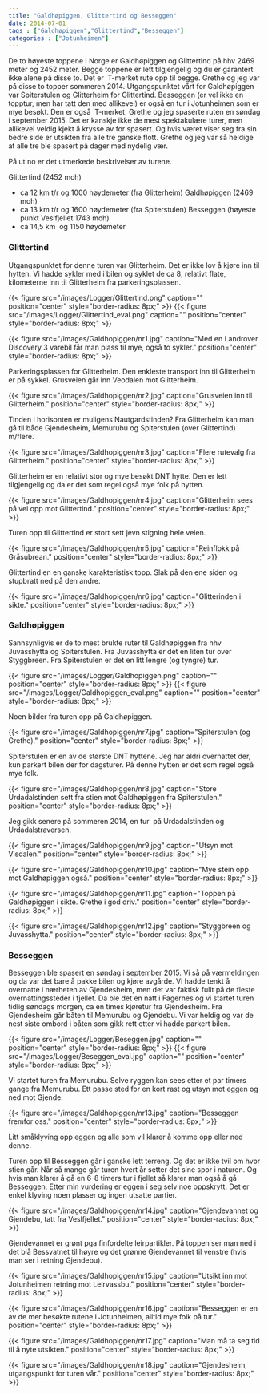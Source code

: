 ```yaml
---
title: "Galdhøpiggen, Glittertind og Besseggen"
date: 2014-07-01
tags : ["Galdhøpiggen","Glittertind","Besseggen"]
categories : ["Jotunheimen"]
---
```

De to høyeste toppene i Norge er Galdhøpiggen og Glittertind på hhv 2469 meter og 2452 meter. Begge toppene er lett tilgjengelig og du er garantert ikke alene på disse to. Det er  T-merket rute opp til begge.  Grethe og jeg var på disse to topper sommeren 2014. Utgangspunktet vårt for Galdhøpiggen var Spiterstulen og Glitterheim for Glittertind.  Besseggen (er vel ikke en topptur, men har tatt den med allikevel) er også en tur i Jotunheimen som er mye besøkt. Den er også  T-merket.  Grethe og jeg spaserte ruten en søndag i september 2015. Det er kanskje ikke de mest spektakulære turer, men allikevel veldig kjekt å krysse av for spasert. Og hvis været viser seg fra sin bedre side er utsikten fra alle tre ganske flott. Grethe og jeg var så heldige at alle tre ble spasert på dager med nydelig vær.

På ut.no er det utmerkede beskrivelser av turene.

Glittertind (2452 moh)
- ca 12 km t/r og 1000 høydemeter (fra Glitterheim)
Galdhøpiggen (2469 moh)
- ca 13 km t/r og 1600 høydemeter (fra Spiterstulen)
Besseggen (høyeste punkt Veslfjellet 1743 moh)
- ca 14,5 km  og 1150 høydemeter

### Glittertind

Utgangspunktet for denne turen var Glitterheim. Det er ikke lov å kjøre inn til hytten. Vi hadde sykler med i bilen og syklet de ca 8, relativt flate, kilometerne inn til Glitterheim fra parkeringsplassen.

{{< figure src="/images/Logger/Glittertind.png" caption="" position="center" style="border-radius: 8px;" >}}
{{< figure src="/images/Logger/Glittertind_eval.png" caption="" position="center" style="border-radius: 8px;" >}}

{{< figure src="/images/Galdhopiggen/nr1.jpg" caption="Med en Landrover Discovery 3 varebil får man plass til mye, også to sykler." position="center" style="border-radius: 8px;" >}}

Parkeringsplassen for Glitterheim. Den enkleste transport inn til Glitterheim er på sykkel. Grusveien går inn Veodalen mot Glitterheim.

{{< figure src="/images/Galdhopiggen/nr2.jpg" caption="Grusveien inn til Glitterheim." position="center" style="border-radius: 8px;" >}}

Tinden i horisonten er muligens Nautgardstinden? Fra Glitterheim kan man gå til både Gjendesheim, Memurubu og Spiterstulen (over Glittertind) m/flere.

{{< figure src="/images/Galdhopiggen/nr3.jpg" caption="Flere rutevalg fra Glitterheim." position="center" style="border-radius: 8px;" >}}

Glitterheim er en relativt stor og mye besøkt DNT hytte. Den er lett tilgjengelig og da er det som regel også mye folk på hytten.

{{< figure src="/images/Galdhopiggen/nr4.jpg" caption="Glitterheim sees på vei opp mot Glittertind." position="center" style="border-radius: 8px;" >}}

Turen opp til Glittertind er stort sett jevn stigning hele veien.

{{< figure src="/images/Galdhopiggen/nr5.jpg" caption="Reinflokk på Gråsubrean." position="center" style="border-radius: 8px;" >}}

Glittertind en en ganske karakteristisk topp.  Slak på den ene siden og stupbratt ned på den andre.

{{< figure src="/images/Galdhopiggen/nr6.jpg" caption="Glitterinden i sikte." position="center" style="border-radius: 8px;" >}}

### Galdhøpiggen

Sannsynligvis er de to mest brukte ruter til Galdhøpiggen fra hhv Juvasshytta og Spiterstulen. Fra Juvasshytta er det en liten tur over Styggbreen. Fra Spiterstulen er det en litt lengre (og tyngre) tur.

{{< figure src="/images/Logger/Galdhopiggen.png" caption="" position="center" style="border-radius: 8px;" >}}
{{< figure src="/images/Logger/Galdhopiggen_eval.png" caption="" position="center" style="border-radius: 8px;" >}}

Noen bilder fra turen opp på Galdhøpiggen.

{{< figure src="/images/Galdhopiggen/nr7.jpg" caption="Spiterstulen (og Grethe)." position="center" style="border-radius: 8px;" >}}

Spiterstulen er en av de største DNT hyttene.  Jeg har aldri overnattet der, kun parkert bilen der for dagsturer. På denne hytten er det som regel også mye folk.

{{< figure src="/images/Galdhopiggen/nr8.jpg" caption="Store Urdadalstinden sett fra stien mot Galdhøpiggen fra Spiterstulen." position="center" style="border-radius: 8px;" >}}

Jeg gikk senere på sommeren 2014, en tur  på Urdadalstinden og Urdadalstraversen.

{{< figure src="/images/Galdhopiggen/nr9.jpg" caption="Utsyn mot Visdalen." position="center" style="border-radius: 8px;" >}}

{{< figure src="/images/Galdhopiggen/nr10.jpg" caption="Mye stein opp mot Galdhøpiggen også." position="center" style="border-radius: 8px;" >}}

{{< figure src="/images/Galdhopiggen/nr11.jpg" caption="Toppen på Galdhøpiggen i sikte. Grethe i god driv." position="center" style="border-radius: 8px;" >}}

{{< figure src="/images/Galdhopiggen/nr12.jpg" caption="Styggbreen og Juvasshytta." position="center" style="border-radius: 8px;" >}}

### Besseggen

Besseggen ble spasert en søndag i september 2015. Vi så på værmeldingen og da var det bare å pakke bilen og kjøre avgårde. Vi hadde tenkt å overnatte i nærheten av Gjendesheim, men det var faktisk fullt på de fleste overnattingssteder i fjellet. Da ble det en natt i Fagernes og vi startet turen tidlig søndags morgen, ca en times kjøretur fra Gjendesheim. Fra Gjendesheim går båten til Memurubu og Gjendebu. Vi var heldig og var de nest siste ombord i båten som gikk rett etter vi hadde parkert bilen.

{{< figure src="/images/Logger/Beseggen.jpg" caption="" position="center" style="border-radius: 8px;" >}}
{{< figure src="/images/Logger/Beseggen_eval.jpg" caption="" position="center" style="border-radius: 8px;" >}}

Vi startet turen fra Memurubu. Selve ryggen kan sees etter et par timers gange fra Memurubu. Ett passe sted for en kort rast og utsyn mot eggen og ned mot Gjende.

{{< figure src="/images/Galdhopiggen/nr13.jpg" caption="Besseggen fremfor oss." position="center" style="border-radius: 8px;" >}}

Litt småklyving opp eggen og alle som vil klarer å komme opp eller ned denne.

Turen opp til Besseggen går i ganske lett terreng. Og det er ikke tvil om hvor stien går. Når så mange går turen hvert år setter det sine spor i naturen. Og hvis man klarer å gå en 6-8 timers tur i fjellet så klarer man også å gå Besseggen. Etter min vurdering er eggen i seg selv noe oppskrytt. Det er enkel klyving noen plasser og ingen utsatte partier.

{{< figure src="/images/Galdhopiggen/nr14.jpg" caption="Gjendevannet og Gjendebu, tatt fra Veslfjellet." position="center" style="border-radius: 8px;" >}}

Gjendevannet er grønt pga finfordelte leirpartikler. På toppen ser man ned i det blå Bessvatnet til høyre og det grønne Gjendevannet til venstre (hvis man ser i retning Gjendebu).

{{< figure src="/images/Galdhopiggen/nr15.jpg" caption="Utsikt inn mot Jotunheimen retning mot Leirvassbu." position="center" style="border-radius: 8px;" >}}

{{< figure src="/images/Galdhopiggen/nr16.jpg" caption="Besseggen er en av de mer besøkte rutene i Jotunheimen, alltid mye folk på tur." position="center" style="border-radius: 8px;" >}}

{{< figure src="/images/Galdhopiggen/nr17.jpg" caption="Man må ta seg tid til å nyte utsikten." position="center" style="border-radius: 8px;" >}}

{{< figure src="/images/Galdhopiggen/nr18.jpg" caption="Gjendesheim, utgangspunkt for turen vår." position="center" style="border-radius: 8px;" >}}
